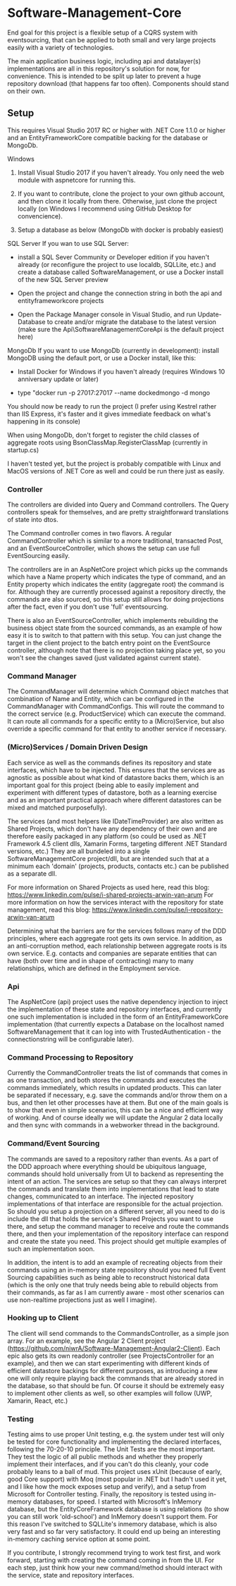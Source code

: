 # Software-Management-Core
End goal for this project is a flexible setup of a CQRS system with eventsourcing, that can be applied to both small and very large projects easily with a variety of technologies.

The main application business logic, including api and datalayer(s) implementations are all in this repository's solution for now, for convenience. This is intended to be split up later to prevent a huge repository download (that happens far too often). Components should stand on their own.

## Setup
This requires Visual Studio 2017 RC or higher with .NET Core 1.1.0 or higher and an EntityFrameworkCore compatible backing for the database or MongoDb. 

Windows
1. Install Visual Studio 2017 if you haven't already. You only need the web module with aspnetcore for running this. 

2. If you want to contribute, clone the project to your own github account, and then clone it locally from there. Otherwise, just clone the project locally (on Windows I recommend using GitHub Desktop for convencience).

3. Setup a database as below (MongoDb with docker is probably easiest)

SQL Server
If you wan to use SQL Server: 

- install a SQL Sever Community or Developer edition if you haven't already (or reconfigure the project to use localdb, SQLLite, etc.) and create a database called SoftwareManagement, or use a Docker install of the new SQL Server preview

- Open the project and change the connection string in both the api and entityframeworkcore projects

- Open the Package Manager console in Visual Studio, and run Update-Database to create and/or migrate the database to the latest version (make sure the Api\SoftwareManagementCoreApi is the default project here)

MongoDb
If you want to use MongoDb (currently in development): install MongoDB using the default port, or use a Docker install, like this:

- Install Docker for Windows if you haven't already (requires Windows 10 anniversary update or later)

- type "docker run -p 27017:27017 --name dockedmongo -d mongo

You should now be ready to run the project (I prefer using Kestrel rather than IIS Express, it's faster and it gives immediate feedback on what's happening in its console)

When using MongoDb, don't forget to register the child classes of aggregate roots using BsonClassMap.RegisterClassMap (currently in startup.cs)

I haven't tested yet, but the project is probably compatible with Linux and MacOS versions of .NET Core as well and could be run there just as easily.

### Controller
The controllers are divided into Query and Command controllers. The Query controllers speak for themselves, and are pretty straightforward translations of state into dtos. 

The Command controller comes in two flavors. A regular CommandController which is similar to a more traditional, transacted Post, and an EventSourceController, which shows the setup can use full EventSourcing easily. 

The controllers are in an AspNetCore project which picks up the commands which have a Name property which indicates the type of command, and an Entity property which indicates the entity (aggregate root) the command is for. Although they are currently processed against a repository directly, the commands are also sourced, so this setup still allows for doing projections after the fact, even if you don't use 'full' eventsourcing.

There is also an EventSourceController, which implements rebuilding the business object state from the sourced commands, as an example of how easy it is to switch to that pattern with this setup. You can just change the target in the client project to the batch entry point on the EventSource controller, although note that there is no projection taking place yet, so you won't see the changes saved (just validated against current state).

### Command Manager
The CommandManager will determine which Command object matches that combination of Name and Entity, which can be configured in the CommandManager with CommandConfigs. This will route the command to the correct service (e.g. ProductService) which can execute the command. It can route all commands for a specific entity to a (Micro)Service, but also override a specific command for that entity to another service if necessary.

### (Micro)Services / Domain Driven Design
Each service as well as the commands defines its repository and state interfaces, which have to be injected. This ensures that the services are as agnostic as possible about what kind of datastore backs them, which is an important goal for this project (being able to easily implement and experiment with different types of datastore, both as a learning exercise and as an important practical approach where different datastores can be mixed and matched purposefully). 

The services (and most helpers like IDateTimeProvider) are also written as Shared Projects, which don't have any dependency of their own and are therefore easily packaged in any platform (so could be used as .NET Framework 4.5 client dlls, Xamarin Forms, targeting different .NET Standard versions, etc.) They are all bundeled into a single SoftwareManagementCore project/dll, but are intended such that at a minimum each 'domain' (projects, products, contacts etc.) can be published as a separate dll.

For more information on Shared Projects as used here, read this blog: https://www.linkedin.com/pulse/i-shared-projects-arwin-van-arum
For more information on how the services interact with the repository for state management, read this blog: https://www.linkedin.com/pulse/i-repository-arwin-van-arum

Determining what the barriers are for the services follows many of the DDD principles, where each aggregate root gets its own service. In addition, as an anti-corruption method, each relationship between aggregate roots is its own service. E.g. contacts and companies are separate entities that can have (both over time and in shape of contracting) many to many relationships, which are defined in the Employment service. 

### Api
The AspNetCore (api) project uses the native dependency injection to inject the implementation of these state and repository interfaces, and currently one such implementation is included in the form of an EntityFrameworkCore implementation (that currently expects a Database on the localhost named SoftwareManagement that it can log into with TrustedAuthentication - the connectionstring will be configurable later). 

### Command Processing to Repository
Currently the CommandController treats the list of commands that comes in as one transaction, and both stores the commands and executes the commands immediately, which results in updated products. This can later be separated if necessary, e.g. save the commands and/or throw them on a bus, and then let other processes have at them. But one of the main goals is to show that even in simple scenarios, this can be a nice and efficient way of working. And of course ideally we will update the Angular 2 data locally and then sync with commands in a webworker thread in the background.

### Command/Event Sourcing
The commands are saved to a repository rather than events. As a part of the DDD approach where everything should be ubiquitous language, commands should hold universally from UI to backend as representing the intent of an action. The services are setup so that they can always interpret the commands and translate them into implementations that lead to state changes, communicated to an interface. The injected repository implementations of that interface are responsible for the actual projection. So should you setup a projection on a different server, all you need to do is include the dll that holds the service's Shared Projects you want to use there, and setup the command manager to receive and route the commands there, and then your implementation of the repository interface can respond and create the state you need. This project should get multiple examples of such an implementation soon.

In addition, the intent is to add an example of recreating objects from their commands using an in-memory state repository should you need full Event Sourcing capabilities such as being able to reconstruct historical data (which is the only one that truly needs being able to rebuild objects from their commands, as far as I am currently aware - most other scenarios can use non-realtime projections just as well I imagine). 

### Hooking up to Client
The client will send commands to the CommandsController, as a simple json array. For an example, see the Angular 2 Client project (https://github.com/niwrA/Software-Management-Angular2-Client). Each epic also gets its own readonly controller (see ProjectsController for an example), and then we can start experimenting with different kinds of efficient datastore backings for different purposes, as introducing a new one will only require playing back the commands that are already stored in the database, so that should be fun. Of course it should be extremely easy to implement other clients as well, so other examples will follow (UWP, Xamarin, React, etc.)

### Testing
Testing aims to use proper Unit testing, e.g. the system under test will only be tested for core functionality and implementing the declared interfaces, following the 70-20-10 principle. The Unit Tests are the most important. They test the logic of all public methods and whether they properly implement their interfaces, and if you can't do this cleanly, your code probably leans to a ball of mud. This project uses xUnit (because of early, good Core support) with Moq (most popular in .NET but I hadn't used it yet, and I like how the mock exposes setup and verify), and a setup from Microsoft for Controller testing. Finally, the repository is tested using in-memory databases, for speed. I started with Microsoft's InMemory database, but the EntityCoreFramework database is using relations (to show you can still work 'old-school') and InMemory doesn't support them. For this reason I've switched to SQLLite's inmemory database, which is also very fast and so far very satisfactory. It could end up being an interesting in-memory caching service option at some point.

If you contribute, I strongly recommend trying to work test first, and work forward, starting with creating the command coming in from the UI. For each step, just think how your new command/method should interact with the service, state and repository interfaces.

